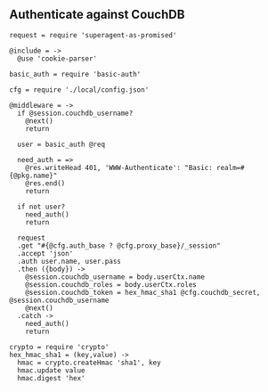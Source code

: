 Authenticate against CouchDB
----------------------------

    request = require 'superagent-as-promised'

    @include = ->
      @use 'cookie-parser'

    basic_auth = require 'basic-auth'

    cfg = require './local/config.json'

    @middleware = ->
      if @session.couchdb_username?
        @next()
        return

      user = basic_auth @req

      need_auth = =>
        @res.writeHead 401, 'WWW-Authenticate': "Basic: realm=#{@pkg.name}"
        @res.end()
        return

      if not user?
        need_auth()
        return

      request
      .get "#{@cfg.auth_base ? @cfg.proxy_base}/_session"
      .accept 'json'
      .auth user.name, user.pass
      .then ({body}) ->
        @session.couchdb_username = body.userCtx.name
        @session.couchdb_roles = body.userCtx.roles
        @session.couchdb_token = hex_hmac_sha1 @cfg.couchdb_secret, @session.couchdb_username
        @next()
      .catch ->
        need_auth()
        return

    crypto = require 'crypto'
    hex_hmac_sha1 = (key,value) ->
      hmac = crypto.createHmac 'sha1', key
      hmac.update value
      hmac.digest 'hex'

